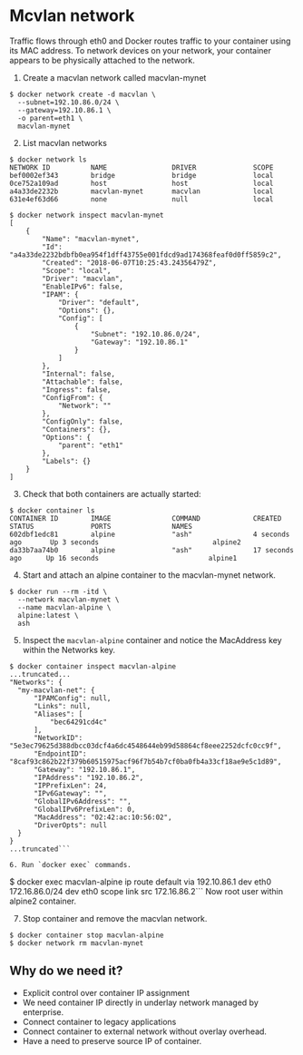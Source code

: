 # Mcvlan network

Traffic flows through eth0 and Docker routes traffic to your container using its MAC address. To network devices on your network, your container appears to be physically attached to the network.

1.   Create a macvlan network called macvlan-mynet
```
$ docker network create -d macvlan \
  --subnet=192.10.86.0/24 \
  --gateway=192.10.86.1 \
  -o parent=eth1 \
  macvlan-mynet
  ```

2.   List macvlan networks
```
$ docker network ls
NETWORK ID          NAME                DRIVER              SCOPE
bef0002ef343        bridge              bridge              local
0ce752a109ad        host                host                local
a4a33de2232b        macvlan-mynet       macvlan             local
631e4ef63d66        none                null                local
```
```
$ docker network inspect macvlan-mynet
[
    {
        "Name": "macvlan-mynet",
        "Id": "a4a33de2232bdbfb0ea954f1dff43755e001fdcd9ad174368feaf0d0ff5859c2",
        "Created": "2018-06-07T10:25:43.24356479Z",
        "Scope": "local",
        "Driver": "macvlan",
        "EnableIPv6": false,
        "IPAM": {
            "Driver": "default",
            "Options": {},
            "Config": [
                {
                    "Subnet": "192.10.86.0/24",
                    "Gateway": "192.10.86.1"
                }
            ]
        },
        "Internal": false,
        "Attachable": false,
        "Ingress": false,
        "ConfigFrom": {
            "Network": ""
        },
        "ConfigOnly": false,
        "Containers": {},
        "Options": {
            "parent": "eth1"
        },
        "Labels": {}
    }
]
```

3.   Check that both containers are actually started:
```
$ docker container ls
CONTAINER ID        IMAGE               COMMAND             CREATED             STATUS              PORTS               NAMES
602dbf1edc81        alpine              "ash"               4 seconds ago       Up 3 seconds                            alpine2
da33b7aa74b0        alpine              "ash"               17 seconds ago      Up 16 seconds                           alpine1
```

4.   Start and attach an alpine container to the macvlan-mynet network.
```
$ docker run --rm -itd \
  --network macvlan-mynet \
  --name macvlan-alpine \
  alpine:latest \
  ash
  ```


5.    Inspect the `macvlan-alpine` container and notice the MacAddress key within the Networks key.
```
$ docker container inspect macvlan-alpine
...truncated...
"Networks": {
  "my-macvlan-net": {
      "IPAMConfig": null,
      "Links": null,
      "Aliases": [
          "bec64291cd4c"
      ],
      "NetworkID": "5e3ec79625d388dbcc03dcf4a6dc4548644eb99d58864cf8eee2252dcfc0cc9f",
      "EndpointID": "8caf93c862b22f379b60515975acf96f7b54b7cf0ba0fb4a33cf18ae9e5c1d89",
      "Gateway": "192.10.86.1",
      "IPAddress": "192.10.86.2",
      "IPPrefixLen": 24,
      "IPv6Gateway": "",
      "GlobalIPv6Address": "",
      "GlobalIPv6PrefixLen": 0,
      "MacAddress": "02:42:ac:10:56:02",
      "DriverOpts": null
  }
}
...truncated```

6. Run `docker exec` commands.
```
$ docker exec macvlan-alpine ip route
default via 192.10.86.1 dev eth0
172.16.86.0/24 dev eth0 scope link  src 172.16.86.2```
Now root user within alpine2 container.

7. Stop container and remove the macvlan network.
```
$ docker container stop macvlan-alpine
$ docker network rm macvlan-mynet
```

## Why do we need it?

* Explicit control over container IP assignment
* We need container IP directly in underlay network managed by enterprise.
* Connect container to legacy applications
* Connect container to external network without overlay overhead.
* Have a need to preserve source IP of container.
